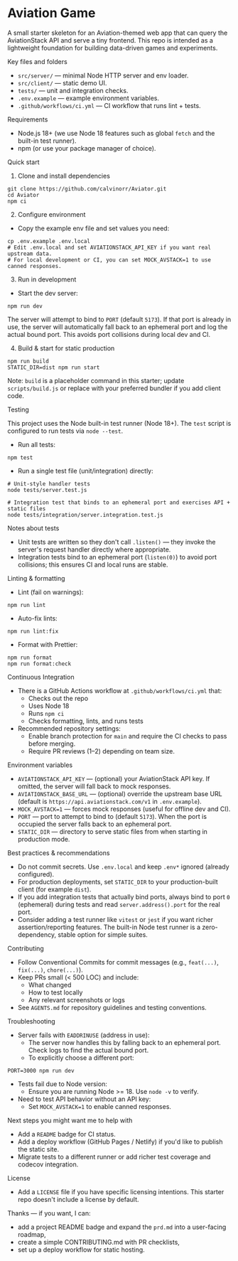 # Aviation Game

A small starter skeleton for an Aviation-themed web app that can query the AviationStack API and serve a tiny frontend. This repo is intended as a lightweight foundation for building data-driven games and experiments.

Key files and folders
- `src/server/` — minimal Node HTTP server and env loader.
- `src/client/` — static demo UI.
- `tests/` — unit and integration checks.
- `.env.example` — example environment variables.
- `.github/workflows/ci.yml` — CI workflow that runs lint + tests.

Requirements
- Node.js 18+ (we use Node 18 features such as global `fetch` and the built-in test runner).
- npm (or use your package manager of choice).

Quick start

1. Clone and install dependencies
```/dev/null/commands.md#L1-10
git clone https://github.com/calvinorr/Aviator.git
cd Aviator
npm ci
```

2. Configure environment
- Copy the example env file and set values you need:
```/dev/null/commands.md#L11-20
cp .env.example .env.local
# Edit .env.local and set AVIATIONSTACK_API_KEY if you want real upstream data.
# For local development or CI, you can set MOCK_AVSTACK=1 to use canned responses.
```

3. Run in development
- Start the dev server:
```/dev/null/commands.md#L21-30
npm run dev
```
The server will attempt to bind to `PORT` (default `5173`). If that port is already in use, the server will automatically fall back to an ephemeral port and log the actual bound port. This avoids port collisions during local dev and CI.

4. Build & start for static production
```/dev/null/commands.md#L31-40
npm run build
STATIC_DIR=dist npm run start
```
Note: `build` is a placeholder command in this starter; update `scripts/build.js` or replace with your preferred bundler if you add client code.

Testing

This project uses the Node built-in test runner (Node 18+). The `test` script is configured to run tests via `node --test`.

- Run all tests:
```/dev/null/commands.md#L41-50
npm test
```

- Run a single test file (unit/integration) directly:
```/dev/null/commands.md#L51-60
# Unit-style handler tests
node tests/server.test.js

# Integration test that binds to an ephemeral port and exercises API + static files
node tests/integration/server.integration.test.js
```

Notes about tests
- Unit tests are written so they don't call `.listen()` — they invoke the server's request handler directly where appropriate.
- Integration tests bind to an ephemeral port (`listen(0)`) to avoid port collisions; this ensures CI and local runs are stable.

Linting & formatting
- Lint (fail on warnings):
```/dev/null/commands.md#L61-70
npm run lint
```
- Auto-fix lints:
```/dev/null/commands.md#L71-80
npm run lint:fix
```
- Format with Prettier:
```/dev/null/commands.md#L81-90
npm run format
npm run format:check
```

Continuous Integration
- There is a GitHub Actions workflow at `.github/workflows/ci.yml` that:
  - Checks out the repo
  - Uses Node 18
  - Runs `npm ci`
  - Checks formatting, lints, and runs tests
- Recommended repository settings:
  - Enable branch protection for `main` and require the CI checks to pass before merging.
  - Require PR reviews (1–2) depending on team size.

Environment variables
- `AVIATIONSTACK_API_KEY` — (optional) your AviationStack API key. If omitted, the server will fall back to mock responses.
- `AVIATIONSTACK_BASE_URL` — (optional) override the upstream base URL (default is `https://api.aviationstack.com/v1` in `.env.example`).
- `MOCK_AVSTACK=1` — forces mock responses (useful for offline dev and CI).
- `PORT` — port to attempt to bind to (default `5173`). When the port is occupied the server falls back to an ephemeral port.
- `STATIC_DIR` — directory to serve static files from when starting in production mode.

Best practices & recommendations
- Do not commit secrets. Use `.env.local` and keep `.env*` ignored (already configured).
- For production deployments, set `STATIC_DIR` to your production-built client (for example `dist`).
- If you add integration tests that actually bind ports, always bind to port `0` (ephemeral) during tests and read `server.address().port` for the real port.
- Consider adding a test runner like `vitest` or `jest` if you want richer assertion/reporting features. The built-in Node test runner is a zero-dependency, stable option for simple suites.

Contributing
- Follow Conventional Commits for commit messages (e.g., `feat(...)`, `fix(...)`, `chore(...)`).
- Keep PRs small (< 500 LOC) and include:
  - What changed
  - How to test locally
  - Any relevant screenshots or logs
- See `AGENTS.md` for repository guidelines and testing conventions.

Troubleshooting
- Server fails with `EADDRINUSE` (address in use):
  - The server now handles this by falling back to an ephemeral port. Check logs to find the actual bound port.
  - To explicitly choose a different port:
```/dev/null/commands.md#L91-100
PORT=3000 npm run dev
```
- Tests fail due to Node version:
  - Ensure you are running Node >= 18. Use `node -v` to verify.
- Need to test API behavior without an API key:
  - Set `MOCK_AVSTACK=1` to enable canned responses.

Next steps you might want me to help with
- Add a `README` badge for CI status.
- Add a deploy workflow (GitHub Pages / Netlify) if you'd like to publish the static site.
- Migrate tests to a different runner or add richer test coverage and codecov integration.

License
- Add a `LICENSE` file if you have specific licensing intentions. This starter repo doesn't include a license by default.

Thanks — if you want, I can:
- add a project README badge and expand the `prd.md` into a user-facing roadmap,
- create a simple CONTRIBUTING.md with PR checklists,
- set up a deploy workflow for static hosting.
